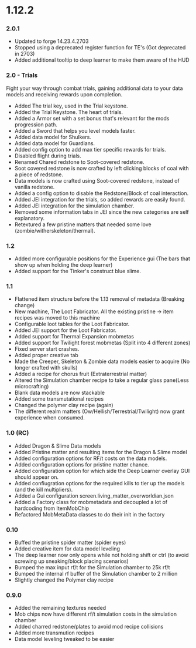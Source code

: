 # 1.12.2

### 2.0.1
- Updated to forge 14.23.4.2703
- Stopped using a deprecated register function for TE's (Got deprecated in 2703)
- Added additional tooltip to deep learner to make them aware of the HUD

### 2.0 - Trials
Fight your way through combat trials, gaining additional data to your data models and
receiving rewards upon completion.
- Added The trial key, used in the Trial keystone.
- Added the Trial Keystone. The heart of trials.
- Added a Armor set with a set bonus that's relevant for the mods progression path.
- Added a Sword that helps you level models faster.
- Added data model for Shulkers.
- Added data model for Guardians.
- Added config option to add max tier specific rewards for trials.
- Disabled flight during trials.
- Renamed Chared redstone to Soot-covered redstone.
- Soot covered redstone is now crafted by left clicking blocks of coal with a piece of redstone.
- Data models is now crafted using Soot-covered redstone, instead of vanilla redstone.
- Added a config option to disable the Redstone/Block of coal interaction.
- Added JEI integration for the trials, so added rewards are easily found.
- Added JEI integration for the simulation chamber.
- Removed some information tabs in JEI since the new categories are self explanatory.
- Retextured a few pristine matters that needed some love (zombie/witherskeleton/thermal).



### 1.2
- Added more configurable positions for the Experience gui (The bars that show up when holding the deep learner)
- Added support for the Tinker's construct blue slime.

### 1.1
- Flattened item structure before the 1.13 removal of metadata (Breaking change)
- New machine, The Loot Fabricator. All the existing pristine -> item recipes was moved to this machine
- Configurable loot tables for the Loot Fabricator.
- Added JEI support for the Loot Fabricator.
- Added support for Thermal Expansion mobmetas
- Added support for Twilight forest mobmetas (Split into 4 different zones)
- Fixed server start crashes.
- Added proper creative tab
- Made the Creeper, Skeleton & Zombie data models easier to acquire (No longer crafted with skulls)
- Added a recipe for chorus fruit (Extraterrestrial matter)
- Altered the Simulation chamber recipe to take a regular glass pane(Less microcrafting)
- Blank data models are now stackable
- Added some transmutational recipes
- Changed the polymer clay recipe (again)
- The different realm matters (Ow/Hellish/Terrestrial/Twilight) now grant experience when consumed.

### 1.0 (RC)
- Added Dragon & Slime Data models
- Added Pristine matter and resulting items for the Dragon & Slime model
- Added configuration options for RF/t costs on the data models.
- Added configuration options for pristine matter chance.
- Added configuration option for which side the Deep Learner overlay GUI should appear on.
- Added confiugration options for the required kills to tier up the models (and the kill multipliers).
- Added a Gui configuration screen.living_matter_overworldian.json
- Added a Factory class for mobmetadata and decoupled a lot of hardcoding from ItemMobChip
- Refactored MobMetaData classes to do their init in the factory

### 0.10
- Buffed the pristine spider matter (spider eyes)
- Added creative item for data model leveling
- The deep learner now only opens while not holding shift or ctrl
    (to avoid screwing up sneaking/block placing scenarios)
- Bumped the max input rf/t for the Simulation chamber to 25k rf/t
- Bumped the internal rf buffer of the Simulation chamber to 2 million
- Slightly changed the Polymer clay recipe

### 0.9.0
- Added the remaining textures needed
- Mob chips now have different rf/t simulation costs in the simulation chamber
- Added charred redstone/plates to avoid mod recipe collisions
- Added more transmution recipes
- Data model leveling tweaked to be easier
